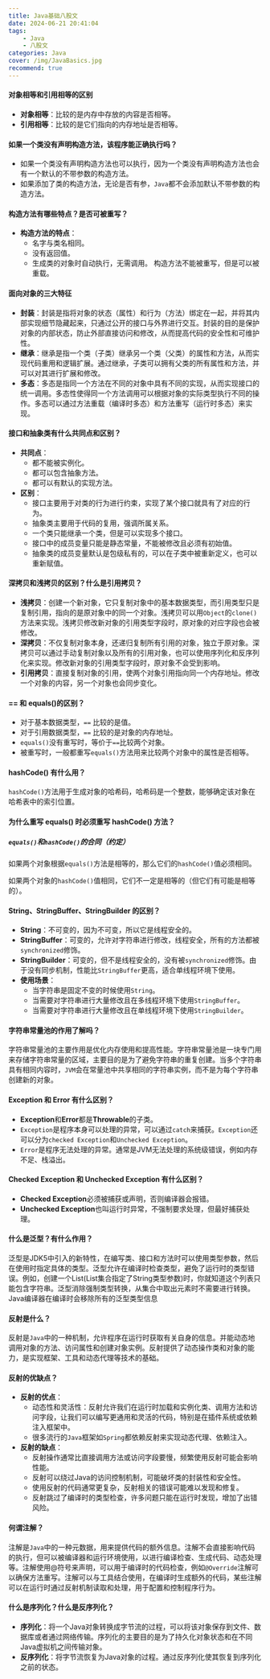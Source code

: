 ```yaml
---
title: Java基础八股文
date: 2024-06-21 20:41:04
tags: 
    - Java
    - 八股文
categories: Java
cover: /img/JavaBasics.jpg
recommend: true
---
```

#### 对象相等和引用相等的区别
- **对象相等**：比较的是内存中存放的内容是否相等。
- **引用相等**：比较的是它们指向的内存地址是否相等。

#### 如果一个类没有声明构造方法，该程序能正确执行吗？
- 如果一个类没有声明构造方法也可以执行，因为一个类没有声明构造方法也会有一个默认的不带参数的构造方法。
- 如果添加了类的构造方法，无论是否有参，`Java`都不会添加默认不带参数的构造方法。

#### 构造方法有哪些特点？是否可被重写？
- **构造方法的特点**：
  - 名字与类名相同。
  - 没有返回值。
  - 生成类的对象时自动执行，无需调用。
    构造方法不能被重写，但是可以被重载。

#### 面向对象的三大特征
- **封装**：封装是指将对象的状态（属性）和行为（方法）绑定在一起，并将其内部实现细节隐藏起来，只通过公开的接口与外界进行交互。封装的目的是保护对象的内部状态，防止外部直接访问和修改，从而提高代码的安全性和可维护性。
- **继承**：继承是指一个类（子类）继承另一个类（父类）的属性和方法，从而实现代码重用和逻辑扩展。通过继承，子类可以拥有父类的所有属性和方法，并可以对其进行扩展和修改。
- **多态**：多态是指同一个方法在不同的对象中具有不同的实现，从而实现接口的统一调用。多态性使得同一个方法调用可以根据对象的实际类型执行不同的操作。多态可以通过方法重载（编译时多态）和方法重写（运行时多态）来实现。

#### 接口和抽象类有什么共同点和区别？
- **共同点**：
  - 都不能被实例化。
  - 都可以包含抽象方法。
  - 都可以有默认的实现方法。
- **区别**：
  - 接口主要用于对类的行为进行约束，实现了某个接口就具有了对应的行为。
  - 抽象类主要用于代码的复用，强调所属关系。
  - 一个类只能继承一个类，但是可以实现多个接口。
  - 接口中的成员变量只能是静态常量，不能被修改且必须有初始值。
  - 抽象类的成员变量默认是包级私有的，可以在子类中被重新定义，也可以重新赋值。

#### 深拷贝和浅拷贝的区别？什么是引用拷贝？
- **浅拷贝**：创建一个新对象，它只复制对象中的基本数据类型，而引用类型只是复制引用，指向的是原对象中的同一个对象。浅拷贝可以用`Object`的`clone()`方法来实现。浅拷贝修改新对象的引用类型字段时，原对象的对应字段也会被修改。
- **深拷贝**：不仅复制对象本身，还递归复制所有引用的对象，独立于原对象。深拷贝可以通过手动复制对象以及所有的引用对象，也可以使用序列化和反序列化来实现。修改新对象的引用类型字段时，原对象不会受到影响。
- **引用拷贝**：直接复制对象的引用，使两个对象引用指向同一个内存地址。修改一个对象的内容，另一个对象也会同步变化。

#### == 和 equals()的区别？
- 对于基本数据类型，`==` 比较的是值。
- 对于引用数据类型，`==` 比较的是对象的内存地址。
- `equals()`没有重写时，等价于`==`比较两个对象。
- 被重写时，一般都重写`equals()`方法用来比较两个对象中的属性是否相等。

#### hashCode() 有什么用？
`hashCode()`方法用于生成对象的哈希码，哈希码是一个整数，能够确定该对象在哈希表中的索引位置。

#### 为什么重写 equals() 时必须重写 hashCode() 方法？

##### `equals()`和`hashCode()`的合同（约定）

如果两个对象根据`equals()`方法是相等的，那么它们的`hashCode()`值必须相同。

如果两个对象的`hashCode()`值相同，它们不一定是相等的（但它们有可能是相等的）。

#### String、StringBuffer、StringBuilder 的区别？
- **String**：不可变的，因为不可变，所以它是线程安全的。
- **StringBuffer**：可变的，允许对字符串进行修改，线程安全，所有的方法都被`synchronized`修饰。
- **StringBuilder**：可变的，但不是线程安全的，没有被`synchronized`修饰。由于没有同步机制，性能比`StringBuffer`更高，适合单线程环境下使用。
- **使用场景**：
  - 当字符串是固定不变的时候使用`String`。
  - 当需要对字符串进行大量修改且在多线程环境下使用`StringBuffer`。
  - 当需要对字符串进行大量修改且在单线程环境下使用`StringBuilder`。

#### 字符串常量池的作用了解吗？
字符串常量池的主要作用是优化内存使用和提高性能。字符串常量池是一块专门用来存储字符串常量的区域，主要目的是为了避免字符串的重复创建。当多个字符串具有相同内容时，`JVM`会在常量池中共享相同的字符串实例，而不是为每个字符串创建新的对象。

#### Exception 和 Error 有什么区别？
- **Exception**和**Error**都是**Throwable**的子类。
- `Exception`是程序本身可以处理的异常，可以通过`catch`来捕获。`Exception`还可以分为`checked Exception`和`Unchecked Exception`。
- `Error`是程序无法处理的异常。通常是JVM无法处理的系统级错误，例如内存不足、栈溢出。

#### Checked Exception 和 Unchecked Exception 有什么区别？
- **Checked Exception**必须被捕获或声明，否则编译器会报错。
- **Unchecked Exception**也叫运行时异常，不强制要求处理，但最好捕获处理。

#### 什么是泛型？有什么作用？
泛型是JDK5中引入的新特性，在编写类、接口和方法时可以使用类型参数，然后在使用时指定具体的类型。泛型允许在编译时检查类型，避免了运行时的类型错误。例如，创建一个List<String>(List集合指定了String类型参数)时，你就知道这个列表只能包含字符串。泛型消除强制类型转换，从集合中取出元素时不需要进行转换。Java编译器在编译时会移除所有的泛型类型信息

#### 反射是什么？
反射是`Java`中的一种机制，允许程序在运行时获取有关自身的信息。并能动态地调用对象的方法、访问属性和创建对象实例。反射提供了动态操作类和对象的能力，是实现框架、工具和动态代理等技术的基础。

#### 反射的优缺点？
- **反射的优点**：
  - 动态性和灵活性：反射允许我们在运行时加载和实例化类、调用方法和访问字段，让我们可以编写更通用和灵活的代码，特别是在插件系统或依赖注入框架中。
  - 很多流行的`Java`框架如`Spring`都依赖反射来实现动态代理、依赖注入。
- **反射的缺点**：
  - 反射操作通常比直接调用方法或访问字段要慢，频繁使用反射可能会影响性能。
  - 反射可以绕过Java的访问控制机制，可能破坏类的封装性和安全性。
  - 使用反射的代码通常更复杂，反射相关的错误可能难以发现和修复。
  - 反射跳过了编译时的类型检查，许多问题只能在运行时发现，增加了出错风险。

#### 何谓注解？
注解是`Java`中的一种元数据，用来提供代码的额外信息。注解不会直接影响代码的执行，但可以被编译器和运行环境使用，以进行编译检查、生成代码、动态处理等。注解使用@符号来声明，可以用于编译时的代码检查，例如`@Override`注解可以确保方法重写。注解可以与工具结合使用，在编译时生成额外的代码，某些注解可以在运行时通过反射机制读取和处理，用于配置和控制程序行为。

#### 什么是序列化？什么是反序列化？
- **序列化**：将一个Java对象转换成字节流的过程，可以将该对象保存到文件、数据库或者通过网络传输。序列化的主要目的是为了持久化对象状态和在不同Java虚拟机之间传输对象。
- **反序列化**：将字节流恢复为Java对象的过程。通过反序列化使其恢复到序列化之前的状态。

